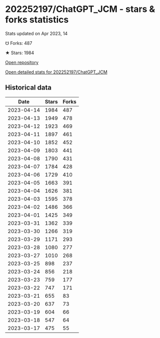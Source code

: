 # 202252197/ChatGPT_JCM - stars & forks statistics

Stats updated on Apr 2023, 14

☋ Forks: 487

★ Stars: 1984

[Open repository](https://github.com/202252197/ChatGPT_JCM)

[Open detailed stats for 202252197/ChatGPT_JCM](https://reviewgithub.com/rep/202252197/ChatGPT_JCM)

## Historical data
| Date | Stars | Forks |
|------|-------|-------|
| 2023-04-14 | 1984 | 487 | 
| 2023-04-13 | 1949 | 478 | 
| 2023-04-12 | 1923 | 469 | 
| 2023-04-11 | 1897 | 461 | 
| 2023-04-10 | 1852 | 452 | 
| 2023-04-09 | 1803 | 441 | 
| 2023-04-08 | 1790 | 431 | 
| 2023-04-07 | 1784 | 428 | 
| 2023-04-06 | 1729 | 410 | 
| 2023-04-05 | 1663 | 391 | 
| 2023-04-04 | 1626 | 381 | 
| 2023-04-03 | 1595 | 378 | 
| 2023-04-02 | 1486 | 366 | 
| 2023-04-01 | 1425 | 349 | 
| 2023-03-31 | 1362 | 339 | 
| 2023-03-30 | 1266 | 319 | 
| 2023-03-29 | 1171 | 293 | 
| 2023-03-28 | 1080 | 277 | 
| 2023-03-27 | 1010 | 268 | 
| 2023-03-25 | 898 | 237 | 
| 2023-03-24 | 856 | 218 | 
| 2023-03-23 | 759 | 177 | 
| 2023-03-22 | 747 | 171 | 
| 2023-03-21 | 655 | 83 | 
| 2023-03-20 | 637 | 73 | 
| 2023-03-19 | 604 | 66 | 
| 2023-03-18 | 547 | 64 | 
| 2023-03-17 | 475 | 55 | 

